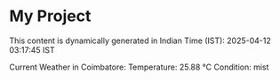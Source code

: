# My Project

This content is dynamically generated in Indian Time (IST): 2025-04-12 03:17:45 IST


Current Weather in Coimbatore:
Temperature: 25.88 °C
Condition: mist
